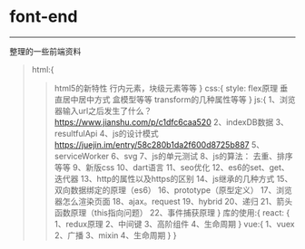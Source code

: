 # font-end
---
整理的一些前端资料
> html:{
 > > html5的新特性
 > > 行内元素，块级元素等等
}
css:{
  style: flex原理
  垂直居中居中方式
  盒模型等等
  transform的几种属性等等
}
js:{
  1、浏览器输入url之后发生了什么？
  https://www.jianshu.com/p/c1dfc6caa520
  2、indexDB数据
  3、resultfulApi
  4、js的设计模式
  https://juejin.im/entry/58c280b1da2f600d8725b887
  5、serviceWorker
  6、svg
  7、js的单元测试
  8、js的算法： 去重、排序等等
  9、新版css
  10、dart语言
  11、seo优化
  12、es6的set、get、迭代器
  13、http的属性以及https的区别
  14、js继承的几种方式
  15、双向数据绑定的原理（es6）
  16、prototype（原型定义）
  17、浏览器怎么渲染页面
  18、ajax。request
  19、hybrid
  20、递归
  21、箭头函数原理（this指向问题）
  22、事件捕获原理
}
库的使用:{
  react: {
    1、redux原理
    2、中间键
    3、高阶组件
    4、生命周期
  }
  vue:{
    1、vuex
    2、广播
    3、mixin
    4、生命周期
  }
}
